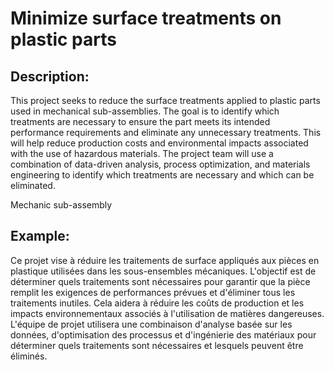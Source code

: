 # Minimize surface treatments on plastic parts

## Description:
This project seeks to reduce the surface treatments applied to plastic parts used in mechanical sub-assemblies. The goal is to identify which treatments are necessary to ensure the part meets its intended performance requirements and eliminate any unnecessary treatments. This will help reduce production costs and environmental impacts associated with the use of hazardous materials. The project team will use a combination of data-driven analysis, process optimization, and materials engineering to identify which treatments are necessary and which can be eliminated.

Mechanic sub-assembly

## Example:
Ce projet vise à réduire les traitements de surface appliqués aux pièces en plastique utilisées dans les sous-ensembles mécaniques. L'objectif est de déterminer quels traitements sont nécessaires pour garantir que la pièce remplit les exigences de performances prévues et d'éliminer tous les traitements inutiles. Cela aidera à réduire les coûts de production et les impacts environnementaux associés à l'utilisation de matières dangereuses. L'équipe de projet utilisera une combinaison d'analyse basée sur les données, d'optimisation des processus et d'ingénierie des matériaux pour déterminer quels traitements sont nécessaires et lesquels peuvent être éliminés.